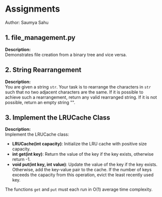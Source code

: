 # Assignments

Author: Saumya Sahu

## 1. file_management.py

**Description:**  
Demonstrates file creation from a binary tree and vice versa.

## 2. String Rearrangement

**Description:**  
You are given a string `str`. Your task is to rearrange the characters in `str` such that no two adjacent characters are the same. If it is possible to achieve such a rearrangement, return any valid rearranged string. If it is not possible, return an empty string "".

## 3. Implement the LRUCache Class

**Description:**  
Implement the LRUCache class:

- **LRUCache(int capacity)**: Initialize the LRU cache with positive size capacity.
- **int get(int key)**: Return the value of the key if the key exists, otherwise return -1.
- **void put(int key, int value)**: Update the value of the key if the key exists. Otherwise, add the key-value pair to the cache. If the number of keys exceeds the capacity from this operation, evict the least recently used key.

The functions `get` and `put` must each run in O(1) average time complexity.

